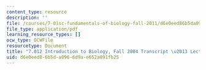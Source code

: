 ```yaml
---
content_type: resource
description: ''
file: /courses/7-01sc-fundamentals-of-biology-fall-2011/d6e0eed86b5da0966d9ae652a891fb25_7_0122004L13.pdf
file_type: application/pdf
learning_resource_types: []
ocw_type: OCWFile
resourcetype: Document
title: "7.012 Introduction to Biology, Fall 2004 Transcript \u2013 Lecture 13"
uid: d6e0eed8-6b5d-a096-6d9a-e652a891fb25
---
```

